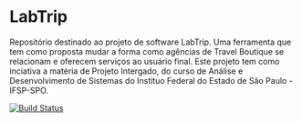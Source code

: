 # LabTrip
Repositório destinado ao projeto de software LabTrip. Uma ferramenta que tem como proposta mudar a forma como agências de Travel Boutique se relacionam e oferecem serviços ao usuário final. Este projeto tem como inciativa a matéria de Projeto Intergado, do curso de Análise e Desenvolvimento de Sistemas do Instituo Federal do Estado de São Paulo - IFSP-SPO.

[![Build Status](https://travis-ci.com/LabTrip/LabTrip.svg?branch=front-end)](https://travis-ci.com/LabTrip/LabTrip)